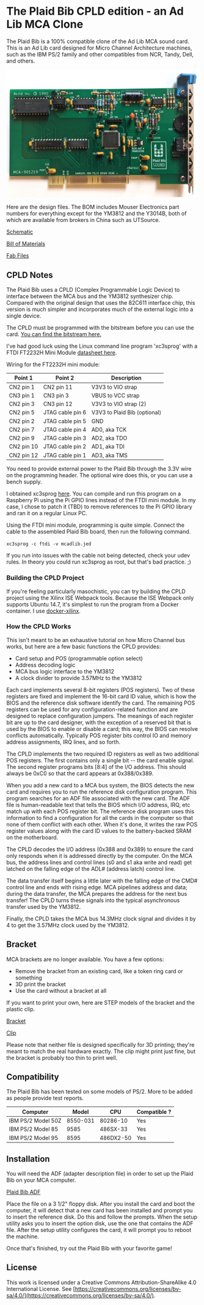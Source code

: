 # The Plaid Bib CPLD edition - an Ad Lib MCA Clone

The Plaid Bib is a 100% compatible clone of the Ad Lib MCA sound card. This is
an Ad Lib card designed for Micro Channel Architecture machines, such as the
IBM PS/2 family and other compatibles from NCR, Tandy, Dell, and others.

![Plaid Bib photo, CPLD edition](https://github.com/schlae/plaid-bib-cpld/blob/master/images/PlaidBibCPLD.jpg)

Here are the design files. The BOM includes Mouser Electronics part numbers for
everything except for the YM3812 and the Y3014B, both of which are available
from brokers in China such as UTSource.

[Schematic](https://github.com/schlae/plaid-bib-cpld/blob/master/PlaidBibCPLD.pdf)

[Bill of Materials](https://github.com/schlae/plaid-bib-cpld/blob/master/PlaidBibCPLD.csv)

[Fab Files](https://github.com/schlae/plaid-bib-cpld/blob/master/fab/PlaidBibCPLD-fab.zip)


## CPLD Notes
The Plaid Bib uses a CPLD (Complex Programmable Logic Device) to interface
between the MCA bus and the YM3812 synthesizer chip. Compared with the original
design that uses the 82C611 interface chip, this version is much simpler and
incorporates much of the external logic into a single device.

The CPLD must be programmed with the bitstream before you can use the card.
[You can find the bitstream here.](https://github.com/schlae/plaid-bib-cpld/blob/master/cpld/mcadlib.jed)

I've had good luck using the Linux command line program 'xc3sprog' with a
FTDI FT2232H Mini Module [datasheet here](https://www.ftdichip.com/Support/Documents/DataSheets/Modules/DS_FT2232H_Mini_Module.pdf).

Wiring for the FT2232H mini module:

| Point 1    | Point 2          | Description           |
| ---------- | ---------------- | --------------------- |
| CN2 pin 1  | CN2 pin 11       | V3V3 to VIO strap     |
| CN3 pin 1  | CN3 pin 3        | VBUS to VCC strap     |
| CN2 pin 3  | CN3 pin 12       | V3V3 to VIO strap (2) |
| CN2 pin 5  | JTAG cable pin 6 | V3V3 to Plaid Bib (optional) |
| CN2 pin 2  | JTAG cable pin 5 | GND                   |
| CN2 pin 7  | JTAG cable pin 4 | AD0, aka TCK          |
| CN2 pin 9  | JTAG cable pin 3 | AD2, aka TDO          |
| CN2 pin 10 | JTAG cable pin 2 | AD1, aka TDI          |
| CN2 pin 12 | JTAG cable pin 1 | AD3, aka TMS          |

You need to provide external power to the Plaid Bib through the 3.3V wire on the
programming header. The optional wire does this, or you can use a bench supply.

I obtained xc3sprog [here](https://github.com/matrix-io/xc3sprog). You can
compile and run this program on a Raspberry Pi using the Pi GPIO lines instead
of the FTDI mini module. In my case, I chose to patch it (TBD) to remove
references to the Pi GPIO library and ran it on a regular Linux PC.

Using the FTDI mini module, programming is quite simple. Connect the cable to
the assembled Plaid Bib board, then run the following command.

`xc3sprog -c ftdi -v mcadlib.jed`

If you run into issues with the cable not being detected, check your udev rules.
In theory you could run xc3sprog as root, but that's bad practice. ;)

### Building the CPLD Project
If you're feeling particularly masochistic, you can try building the CPLD
project using the Xilinx ISE Webpack tools. Because the ISE Webpack only
supports Ubuntu 14.7, it's simplest to run the program from a Docker container.
I use [docker-xilinx](https://github.com/jimmo/docker-xilinx).

### How the CPLD Works
This isn't meant to be an exhaustive tutorial on how Micro Channel bus works,
but here are a few basic functions the CPLD provides:
- Card setup and POS (programmable option select)
- Address decoding logic
- MCA bus logic interface to the YM3812
- A clock divider to provide 3.57MHz to the YM3812

Each card implements several 8-bit registers (POS registers). Two of these
registers are fixed and implement the 16-bit card ID value, which is how the
BIOS and the reference disk software identify the card. The remaining POS
registers can be used for any configuration-related function and are designed
to replace configuration jumpers. The meanings of each register bit are up
to the card designer, with the exception of a reserved bit that is used by
the BIOS to enable or disable a card; this way, the BIOS can resolve conflicts
automatically. Typically POS register bits control IO and memory address
assignments, IRQ lines, and so forth.

The CPLD implements the two required ID registers as well as two additional
POS registers. The first contains only a single bit -- the card enable signal.
The second register programs bits [8:4] of the I/O address. This should always
be 0xC0 so that the card appears at 0x388/0x389.

When you add a new card to a MCA bus system, the BIOS detects the new card
and requires you to run the reference disk configuration program. This program
searches for an ADF file associated with the new card. The ADF file is
human-readable text that tells the BIOS which I/O address, IRQ, etc match up
with each POS register bit. The reference disk program uses this information to
find a configuration for all the cards in the computer so that none of them
conflict with each other. When it's done, it writes the raw POS register values
along with the card ID values to the battery-backed SRAM on the motherboard.

The CPLD decodes the I/O address (0x388 and 0x389) to ensure the card only
responds when it is addressed directly by the computer. On the MCA bus, the
address lines and control lines (s0 and s1 aka write and read) get latched
on the falling edge of the ADL# (address latch) control line.

The data transfer itself begins a little later with the falling edge of the
CMD# control line and ends with rising edge. MCA pipelines address and data;
during the data transfer, the MCA prepares the address for the next bus
transfer! The CPLD turns these signals into the typical asynchronous transfer
used by the YM3812.

Finally, the CPLD takes the MCA bus 14.3MHz clock signal and divides it by 4
to get the 3.57MHz clock used by the YM3812.

## Bracket
MCA brackets are no longer available. You have a few options:
- Remove the bracket from an existing card, like a token ring card or something
- 3D print the bracket
- Use the card without a bracket at all

If you want to print your own, here are STEP models of the bracket and the
plastic clip.

[Bracket](https://github.com/schlae/plaid-bib/blob/master/mech/MCABracket.STEP)

[Clip](https://github.com/schlae/plaid-bib/blob/master/mech/MCAClip.STEP)

Please note that neither file is designed specifically for 3D printing; they're
meant to match the real hardware exactly. The clip might print just fine, but
the bracket is probably too thin to print well.

## Compatibility
The Plaid Bib has been tested on some models of PS/2. More to be added as
people provide test reports.

| Computer           | Model    | CPU          | Compatible ? |
| ------------------ | -------- | ------------ | ------------ |
| IBM PS/2 Model 50Z | 8550-031 | 80286-10     | Yes          |
| IBM PS/2 Model 85  | 9585     | 486SX-33     | Yes          |
| IBM PS/2 Model 95  | 8595     | 486DX2-50    | Yes          |

## Installation
You will need the ADF (adapter description file) in order to set up the Plaid
Bib on your MCA computer.

[Plaid Bib ADF](https://github.com/schlae/plaid-bib/blob/master/@70D7.ADF)

Place the file on a 3 1/2" floppy disk. After you install the card and boot
the computer, it will detect that a new card has been installed and prompt
you to insert the reference disk. Do this and follow the prompts. When the
setup utility asks you to insert the option disk, use the one that contains
the ADF file. After the setup utility configures the card, it will prompt
you to reboot the machine.

Once that's finished, try out the Plaid Bib with your favorite game!

## License
This work is licensed under a Creative Commons Attribution-ShareAlike 4.0
International License. See [https://creativecommons.org/licenses/by-sa/4.0/](https://creativecommons.org/licenses/by-sa/4.0/).
